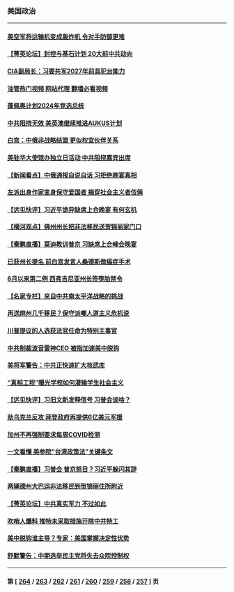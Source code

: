 ### 美国政治
---
#### [美空军将运输机变成轰炸机 令对手防御更难](../../pages/ncid1078159/n13825363.md?09190045) 
#### [【菁英论坛】封控与基石计划 20大前中共动向](../../pages/ncid1078159/n13827390.md?09190045) 
#### [CIA副局长：习要共军2027年前具犯台能力](../../pages/ncid1078159/n13827352.md?09190045) 
#### [油管热门视频 网站代理 翻墙必看视频](http://209.222.30.114:81/youtube.html?09190045)
#### [蓬佩奥计划2024年竞选总统](../../pages/ncid1078159/n13827257.md?09190045) 
#### [中共阻挠无效 美英澳继续推进AUKUS计划](../../pages/ncid1078159/n13827163.md?09190045) 
#### [白宫：中俄非战略结盟 更似权宜伙伴关系](../../pages/ncid1078159/n13827239.md?09190045) 
#### [美驻华大使馆办独立日活动 中共阻挠嘉宾出席](../../pages/ncid1078159/n13827240.md?09190045) 
#### [【新闻看点】中俄通报自说自话 习拒绝晚宴真相](../../pages/ncid1078159/n13826878.md?09190045) 
#### [左派出身作家变身保守爱国者 揭穿社会主义者伎俩](../../pages/ncid1078159/n13826961.md?09190045) 
#### [【远见快评】习近平诡异缺席上合晚宴 有何玄机](../../pages/ncid1078159/n13826882.md?09190045) 
#### [【横河观点】佛州州长把非法移民送贺锦丽家门口](../../pages/ncid1078159/n13826879.md?09190045) 
#### [【秦鹏直播】莫迪教训普京 习缺席上合峰会晚宴](../../pages/ncid1078159/n13826869.md?09190045) 
#### [已获州长提名 前白宫发言人桑德斯做癌症手术](../../pages/ncid1078159/n13826852.md?09190045) 
#### [6月以来第二例 西弗吉尼亚州长签堕胎禁令](../../pages/ncid1078159/n13826812.md?09190045) 
#### [【名家专栏】来自中共南太平洋战略的挑战](../../pages/ncid1078159/n13826594.md?09190045) 
#### [再送麻州几千移民？保守派嘲人道主义危机说](../../pages/ncid1078159/n13826015.md?09190045) 
#### [川普提议的人选获法官任命为特别主事官](../../pages/ncid1078159/n13826781.md?09190045) 
#### [中共制裁波音雷神CEO 被指加速美中脱钩](../../pages/ncid1078159/n13826736.md?09190045) 
#### [美将军警告：中共正快速扩大核武库](../../pages/ncid1078159/n13826470.md?09190045) 
#### [“真相工程”曝光学校如何灌输学生社会主义](../../pages/ncid1078159/n13826239.md?09190045) 
#### [【远见快评】习旧文新发释信号 习普会谈啥？](../../pages/ncid1078159/n13826083.md?09190045) 
#### [助乌克兰反攻 拜登政府再提供6亿美元军援](../../pages/ncid1078159/n13826016.md?09190045) 
#### [加州不再强制要求每周COVID检测](../../pages/ncid1078159/n13826062.md?09190045) 
#### [一文看懂 美参院“台湾政策法”关键条文](../../pages/ncid1078159/n13825882.md?09190045) 
#### [【秦鹏直播】习普会 普京怒目？习近平躲闪其辞](../../pages/ncid1078159/n13826013.md?09190045) 
#### [两辆德州大巴运非法移民到贺锦丽住所附近](../../pages/ncid1078159/n13826030.md?09190045) 
#### [【菁英论坛】中共真实军力 不过如此](../../pages/ncid1078159/n13825926.md?09190045) 
#### [吹哨人爆料 推特未采取措施开除中共特工](../../pages/ncid1078159/n13825852.md?09190045) 
#### [美中脱钩谁主导？专家：美国掌握决定性优势](../../pages/ncid1078159/n13825556.md?09190045) 
#### [舒默警告：中期选举民主党将失去众院控制权](../../pages/ncid1078159/n13825861.md?09190045) 

---
#### 第 [ [264](./264.md?09190045) / [263](./263.md?09190045) / [262](./262.md?09190045) / [261](./261.md?09190045) / [260](./260.md?09190045) / [259](./259.md?09190045) / [258](./258.md?09190045) / [257](./257.md?09190045) ] 页
